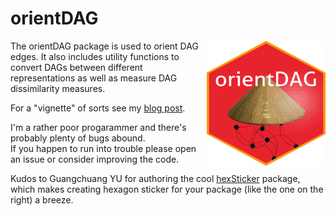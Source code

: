 # orientDAG

<img src='inst/orientDAGhex.png' align="right" height="200" width = "190" />


The orientDAG package is used to orient DAG edges. It also includes utility functions to convert DAGs between different representations as well as measure DAG dissimilarity measures.

For a "vignette" of sorts see my [blog post](https://iyarlin.github.io/2019/07/23/automatic_DAG_learning_part_2/).

I'm a rather poor progarammer and there's probably plenty of bugs abound.  
If you happen to run into trouble please open an issue or consider improving the code.

Kudos to Guangchuang YU for authoring the cool [hexSticker](https://github.com/GuangchuangYu/hexSticker) package, which makes creating hexagon sticker for your package (like the one on the right) a breeze.  